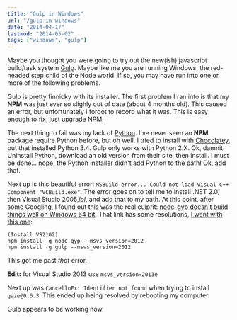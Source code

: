 ```yaml
---
title: "Gulp in Windows"
url: "/gulp-in-windows"
date: "2014-04-17"
lastmod: "2014-05-02"
tags: ["windows", "gulp"]
---
```


Maybe you thought you were going to try out the new(ish) javascript build/task system [Gulp](http://gulpjs.com/). Maybe like me you are running Windows, the red-headed step child of the Node world. If so, you may have run into one or more of the following problems.

Gulp is pretty finnicky with its installer. The first problem I ran into is that my **NPM** was just ever so slighly out of date (about 4 months old). This caused an error, but unfortunately I forgot to record what it was. This is easy enough to fix, just upgrade NPM.

The next thing to fail was my lack of [Python](https://www.python.org/). I've never seen an **NPM** package require Python before, but oh well. I tried to install with [Chocolatey](https://chocolatey.org), but that installed Python 3.4. Gulp only works with Python 2.X. Ok, damnit. Uninstall Python, download an old version from their site, then install. I must be done... nope, the Python installer didn't add Python to the path! Ok, add that.

Next up is this beautiful error: `MSBuild error... Could not load Visual C++ Component "VCBuild.exe"`. The error goes on to tell me to install .NET 2.0, then Visual Studio 2005,*lol*, and add that to my path. At this point, after some Googling, I found out this was the real culprit: [node-gyp doesn't build things well on Windows 64 bit](http://stackoverflow.com/questions/14278417/cannot-install-node-modules-that-require-compilation-on-windows-7-x64-vs2012). That link has some resolutions, [I went with this one](http://stackoverflow.com/a/19736102/788260):

    (Install VS2102)
    npm install -g node-gyp --msvs_version=2012
    npm install -g gulp --msvs_version=2012
    

This got me past *that* error.

**Edit:** for Visual Studio 2013 use `msvs_version=2013e`

Next up was `CancelloEx: Identifier not found` when trying to install `gaze@0.6.3`. This ended up being resolved by rebooting my computer.

Gulp appears to be working now.
